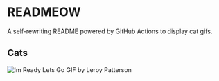 # READMEOW

A self-rewriting README powered by GitHub Actions to display cat gifs.

## Cats

![Im Ready Lets Go GIF by Leroy Patterson](https://media2.giphy.com/media/CjmvTCZf2U3p09Cn0h/200.gif?cid=9acd02dabm8asa11w8nqniafgfmybn13u9hnw4n1m5e7zthd&ep=v1_gifs_search&rid=200.gif&ct=g)
